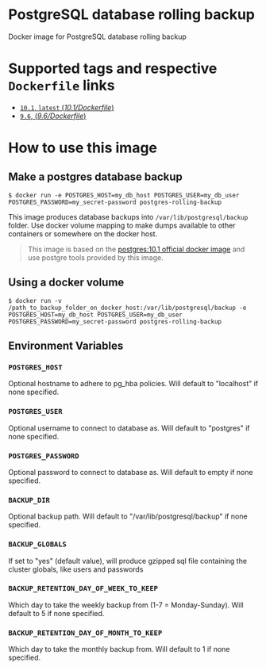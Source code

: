 # PostgreSQL database rolling backup

Docker image for PostgreSQL database rolling backup

# Supported tags and respective `Dockerfile` links

-	[`10.1`, `latest` (*10.1/Dockerfile*)](https://github.com/sebastien-helbert/postgres-rolling-backup/blob/10.1/Dockerfile)
-	[`9.6`, (*9.6/Dockerfile*)](https://github.com/sebastien-helbert/postgres-rolling-backup/blob/9.6/Dockerfile)

# How to use this image

## Make a postgres database backup

```console
$ docker run -e POSTGRES_HOST=my_db_host POSTGRES_USER=my_db_user POSTGRES_PASSWORD=my_secret-password postgres-rolling-backup
```

This image produces database backups into `/var/lib/postgresql/backup` folder. Use docker volume mapping to make dumps available to other containers or somewhere on the docker host.

> This image is based on the [postgres:10.1 official docker image](https://hub.docker.com/_/postgres/) and use postgre tools provided by this image.  

## Using a docker volume

```console
$ docker run -v /path_to_backup_folder_on_docker_host:/var/lib/postgresql/backup -e POSTGRES_HOST=my_db_host POSTGRES_USER=my_db_user POSTGRES_PASSWORD=my_secret-password postgres-rolling-backup
```

## Environment Variables

### `POSTGRES_HOST`

Optional hostname to adhere to pg_hba policies. Will default to "localhost" if none specified.

### `POSTGRES_USER`

Optional username to connect to database as. Will default to "postgres" if none specified.

### `POSTGRES_PASSWORD`

Optional password to connect to database as. Will default to empty if none specified.

### `BACKUP_DIR`

Optional backup path. Will default to "/var/lib/postgresql/backup" if none specified.

### `BACKUP_GLOBALS`

If set to "yes" (default value), will produce gzipped sql file containing the cluster globals, like users and passwords

### `BACKUP_RETENTION_DAY_OF_WEEK_TO_KEEP`

Which day to take the weekly backup from (1-7 = Monday-Sunday). Will default to 5 if none specified.

### `BACKUP_RETENTION_DAY_OF_MONTH_TO_KEEP`

Which day to take the monthly backup from. Will default to 1 if none specified.

